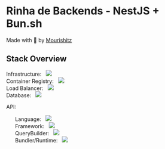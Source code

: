 # Rinha de Backends - NestJS + Bun.sh

Made with 💜 by [Mourishitz](https://github.com/Mourishitz)

## Stack Overview

<div>
    <span> Infrastructure: &nbsp; <img src="https://img.shields.io/badge/Docker-%5E25.0-blue" /> </span> <br>
    <span> Container Registry: &nbsp; <img src="https://img.shields.io/badge/GitHub Container Registry-2024.1-black" /> </span> <br>
    <span> Load Balancer: &nbsp; <img src="https://img.shields.io/badge/NGinx-%5E1.24-green" /> </span> <br>
    <span> Database: &nbsp; <img src="https://img.shields.io/badge/Postgres-%5E15-blue" /> </span> <br>
    <p> API:  <br>
       <ul>
            <span> Language: &nbsp; <img src="https://img.shields.io/badge/TypeScript-%5E5.3-blue" /> </span> <br>
            <span> Framework: &nbsp; <img src="https://img.shields.io/badge/NestJS-%5E10-red" /> </span> <br>
            <span> QueryBuilder: &nbsp; <img src="https://img.shields.io/badge/Knex-%5E2.5-orange" /> </span> <br>
            <span> Bundler/Runtime: &nbsp; <img src="https://img.shields.io/badge/Bun-%5E1.0-white" /> </span> <br>
        </ul>
    </p>
</div>
